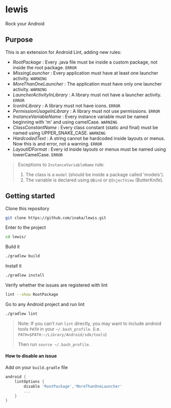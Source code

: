 # lewis
Rock your Android

## Purpose

This is an extension for Android Lint, adding new rules:
* _RootPackage_ : Every .java file must be inside a custom package, not inside the root package. `ERROR`
* _MissingLauncher_ : Every application must have at least one launcher activity. `WARNING`
* _MoreThanOneLauncher_ : The application must have only one launcher activity. `WARNING`
* _LauncherActivityInLibrary_ : A library must not have a launcher activity. `ERROR`
* _IconInLibrary_ : A library must not have icons. `ERROR`
* _PermissionUsageInLibrary_ : A library must not use permissions. `ERROR`
* _InstanceVariableName_ : Every instance variable must be named beginning with 'm' and using camelCase. `WARNING`
* _ClassConstantName_ : Every class constant (static and final) must be named using UPPER_SNAKE_CASE. `WARNING`
* _HardcodedText_ : A string cannot be hardcoded inside layouts or menus. Now this is and error, not a warning. `ERROR`
* _LayoutIDFormat_ : Every id inside layouts or menus must be named using lowerCamelCase. `ERROR`

> Exceptions to `InstanceVariableName` rule:
>   1. The class is a `model` (should be inside a package called 'models').
>   2. The variable is declared using `@Bind` or `@InjectView` (ButterKnife).


## Getting started

Clone this repository
```bash
git clone https://github.com/inaka/lewis.git
```

Enter to the project
```bash
cd lewis/
```

Build it 
```bash
./gradlew build
```

Install it
```bash
./gradlew install
```

Verify whether the issues are registered with lint
```bash
lint --show RootPackage
```

Go to any Android project and run lint
```bash
./gradlew lint
```
>   Note: If you can't run `lint` directly, you may want to include android tools `PATH` in your `~/.bash_profile`. (i.e. `PATH=$PATH:~/Library/Android/sdk/tools`)
>
>    Then run `source ~/.bash_profile`.

#### How to disable an issue
 Add on your `build.gradle` file
```groovy
android {
    lintOptions {
        disable 'RootPackage','MoreThanOneLauncher'
        ...
    }
}
```
